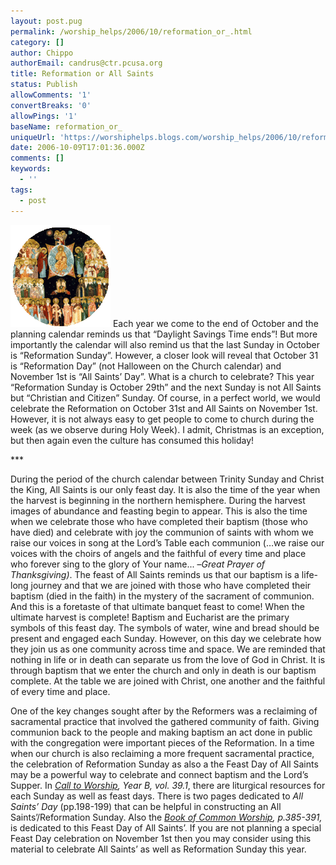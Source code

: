 ```yaml
---
layout: post.pug
permalink: /worship_helps/2006/10/reformation_or_.html 
category: []
author: Chippo
authorEmail: candrus@ctr.pcusa.org
title: Reformation or All Saints
status: Publish
allowComments: '1'
convertBreaks: '0'
allowPings: '1'
baseName: reformation_or_
uniqueUrl: 'https://worshiphelps.blogs.com/worship_helps/2006/10/reformation_or_.html '
date: 2006-10-09T17:01:36.000Z
comments: []
keywords:
  - ''
tags:
  - post
---
```

[![Allthesaints](/img/allthesaints.gif "Allthesaints")](/img/shared/allthesaints.gif) Each year we come to the end of October and the planning calendar reminds us that “Daylight Savings Time ends”! But more importantly the calendar will also remind us that the last Sunday in October is “Reformation Sunday”. However, a closer look will reveal that October 31 is “Reformation Day” (not Halloween on the Church calendar) and November 1st is “All Saints’ Day”. What is a church to celebrate? This year “Reformation Sunday is October 29th” and the next Sunday is not All Saints but “Christian and Citizen” Sunday. Of course, in a perfect world, we would celebrate the Reformation on October 31st and All Saints on November 1st. However, it is not always easy to get people to come to church during the week (as we observe during Holy Week). I admit, Christmas is an exception, but then again even the culture has consumed this holiday!

\*\*\*

During the period of the church calendar between Trinity Sunday and Christ the King, All Saints is our only feast day. It is also the time of the year when the harvest is beginning in the northern hemisphere. During the harvest images of abundance and feasting begin to appear. This is also the time when we celebrate those who have completed their baptism (those who have died) and celebrate with joy the communion of saints with whom we raise our voices in song at the Lord’s Table each communion (…we raise our voices with the choirs of angels and the faithful of every time and place who forever sing to the glory of Your name... –_Great Prayer of Thanksgiving)_. The feast of All Saints reminds us that our baptism is a life-long journey and that we are joined with those who have completed their baptism (died in the faith) in the mystery of the sacrament of communion. And this is a foretaste of that ultimate banquet feast to come! When the ultimate harvest is complete! Baptism and Eucharist are the primary symbols of this feast day. The symbols of water, wine and bread should be present and engaged each Sunday. However, on this day we celebrate how they join us as one community across time and space. We are reminded that nothing in life or in death can separate us from the love of God in Christ. It is through baptism that we enter the church and only in death is our baptism complete. At the table we are joined with Christ, one another and the faithful of every time and place.

  

One of the key changes sought after by the Reformers was a reclaiming of sacramental practice that involved the gathered community of faith. Giving communion back to the people and making baptism an act done in public with the congregation were important pieces of the Reformation. In a time when our church is also reclaiming a more frequent sacramental practice, the celebration of Reformation Sunday as also a the Feast Day of All Saints may be a powerful way to celebrate and connect baptism and the Lord’s Supper. In _[Call to Worship](http://pcusa.org/theologyandworship/pubs/calltoworship.htm), Year B, vol. 39.1_, there are liturgical resources for each Sunday as well as feast days. There is two pages dedicated to _All Saints’ Day_ (pp.198-199) that can be helpful in constructing an All Saints’/Reformation Sunday. Also the _[Book of Common Worship](https://www.ppcbooks.com/Details.asp?BookID=0664219918), p.385-391,_ is dedicated to this Feast Day of All Saints’. If you are not planning a special Feast Day celebration on November 1st then you may consider using this material to celebrate All Saints’ as well as Reformation Sunday this year.